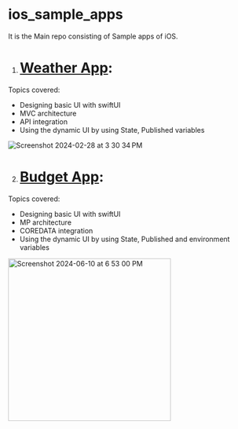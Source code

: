 # ios_sample_apps
It is the Main repo consisting of Sample apps of iOS.

1. # [Weather App](https://github.com/ram7767/ios_sample_apps/tree/ios_weather_app):

Topics covered:
- Designing basic UI with swiftUI
- MVC architecture
- API integration
- Using the dynamic UI by using State, Published variables

![Screenshot 2024-02-28 at 3 30 34 PM](https://github.com/ram7767/ios_sample_apps/assets/95237489/5a56a92f-55e3-4769-8334-30adf4092a2d)


2. # [Budget App](https://github.com/ram7767/ios_sample_apps/tree/budget_coreData):

Topics covered:
- Designing basic UI with swiftUI
- MP architecture
- COREDATA integration
- Using the dynamic UI by using State, Published and environment variables

<img width="331" alt="Screenshot 2024-06-10 at 6 53 00 PM" src="https://github.com/ram7767/ios_sample_apps/assets/95237489/945299d7-fa57-410e-bdd4-55dec23672d6">

